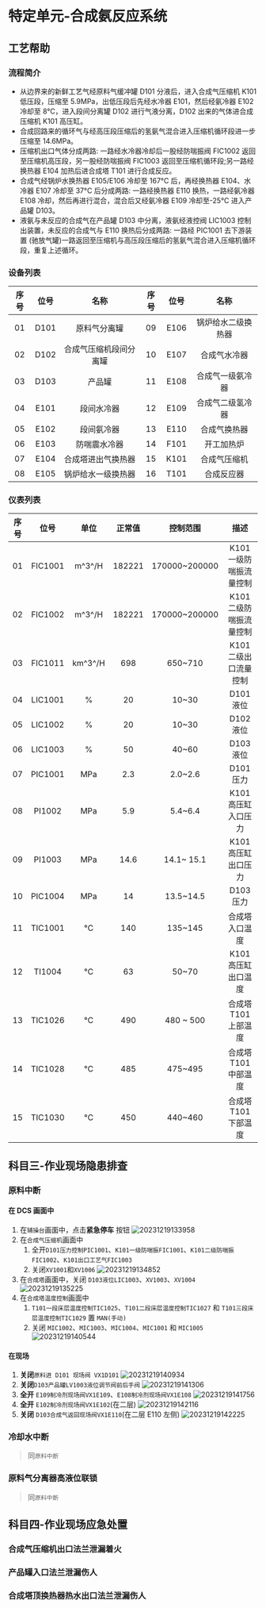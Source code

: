 # 特定单元-合成氨反应系统

## 工艺帮助

### 流程简介

- 从边界来的新鲜工艺气经原料气缓冲罐 D101 分液后，进入合成气压缩机 K101 低压段，压缩至 5.9MPa，出低压段后先经水冷器 E101，然后经氨冷器 E102 冷却至 8°C，进入段间分离罐 D102 进行气液分离，D102 出来的气体进合成压缩机 K101 高压缸。
- 合成回路来的循环气与经高压段压缩后的氢氨气混合进入压缩机循环段进一步压缩至 14.6MPa。
- 压缩机出口气体分成两路: 一路经水冷器冷却后一股经防喘振阀 FIC1002 返回至压缩机高压段，另一股经防喘振阀 FIC1003 返回至压缩机循环段;另一路经换热器 E104 加热后进合成塔 T101 进行合成反应。
- 合成气经锅炉水换热器 E105/E106 冷却至 167°C 后，再经换热器 E104、水冷器 E107 冷却至 37°C 后分成两路: 一路经换热器 E110 换热，一路经氨冷器 E108 冷却，然后再进行混合，混合后又经氨冷器 E109 冷却至-25°C 进入产品罐 D103。
- 液氨与未反应的合成气在产品罐 D103 中分离，液氨经液控阀 LIC1003 控制出装置，未反应的合成气与 E110 换热后分成两路: 一路经 PIC1001 去下游装置 (驰放气罐)一路返回至压缩机与高压段压缩后的氢氨气混合进入压缩机循环段，重复上述循环。

### 设备列表

| 序号 | 位号 |          名称          | 序号 | 位号 |        名称        |
| :--: | :--: | :--------------------: | :--: | :--: | :----------------: |
|  01  | D101 |      原料气分离罐      |  09  | E106 | 锅炉给水二级换热器 |
|  02  | D102 | 合成气压缩机段间分离罐 |  10  | E107 |    合成气水冷器    |
|  03  | D103 |         产品罐         |  11  | E108 |  合成气一级氨冷器  |
|  04  | E101 |       段间水冷器       |  12  | E109 |  合成气二级氢冷器  |
|  05  | E102 |       段间氨冷器       |  13  | E110 |    合成气换热器    |
|  06  | E103 |      防喘震水冷器      |  14  | F101 |     开工加热炉     |
|  07  | E104 |   合成塔进出气换热器   |  15  | K101 |    合成气压缩机    |
|  08  | E105 |   锅炉给水一级换热器   |  16  | T101 |     合成反应器     |

### 仪表列表

| 序号 |  位号   |  单位   | 正常值 |   控制范围    |          描述           |
| :--: | :-----: | :-----: | :----: | :-----------: | :---------------------: |
|  01  | FIC1001 | m^3^/H  | 182221 | 170000~200000 | K101 一级防喘振流量控制 |
|  02  | FIC1002 | m^3^/H  | 182221 | 170000~200000 | K101 二级防喘振流量控制 |
|  03  | FIC1011 | km^3^/H |  698   |    650~710    |  K101 二级出口流量控制  |
|  04  | LIC1001 |    %    |   20   |     10~30     |        D101 液位        |
|  05  | LIC1002 |    %    |   20   |     10~30     |        D102 液位        |
|  06  | LIC1003 |    %    |   50   |     40~60     |        D103 液位        |
|  07  | PIC1001 |   MPa   |  2.3   |    2.0~2.6    |        D101 压力        |
|  08  | PI1002  |   MPa   |  5.9   |    5.4~6.4    |   K101 高压缸入口压力   |
|  09  | PI1003  |   MPa   |  14.6  |  14.1~ 15.1   |   K101 高压缸出口压力   |
|  10  | PIC1004 |   MPa   |   14   |   13.5~14.5   |        D103 压力        |
|  11  | TIC1001 |   °C    |  140   |    135~145    |     合成塔入口温度      |
|  12  | TI1004  |   °C    |   63   |     50~70     |   K101 高压缸出口温度   |
|  13  | TIC1026 |   °C    |  490   |   480 ~ 500   |  合成塔 T101 上部温度   |
|  14  | TIC1028 |   °C    |  485   |    475~495    |  合成塔 T101 中部温度   |
|  15  | TIC1030 |   °C    |  450   |    440~460    |  合成塔 T101 下部温度   |

## 科目三-作业现场隐患排查

### 原料中断

#### 在 DCS 画面中

1. 在`辅操台`画面中，点击**紧急停车** 按钮
   ![20231219133958](http://qiniu.yeshan-taoist.cn/20231219133958.png)
2. 在`合成气压缩机`画面中
   1. 全开`D101压力控制PIC1001`、`K101一级防喘振FIC1001`、`K101二级防喘振FIC1002`、`K101出口工艺气FIC1003`
   2. 关闭`XV1001`和`XV1006`
      ![20231219134852](http://qiniu.yeshan-taoist.cn/20231219134852.png)
3. 在`合成塔`画面中，关闭 `D103液位LIC1003`、`XV1003`、`XV1004`
   ![20231219135225](http://qiniu.yeshan-taoist.cn/20231219135225.png)
4. 在`合成塔温度控制`画面中
   1. `T101一段床层温度控制TIC1025`、`T101二段床层温度控制TIC1027` 和 `T101三段床层温度控制TIC1029` 置 `MAN(手动)`
   2. 关闭 `MIC1002`、`MIC1003`、`MIC1004`、`MIC1001` 和 `MIC1005`
      ![20231219140544](http://qiniu.yeshan-taoist.cn/20231219140544.png)

#### 在现场

1. **关闭**`原料进 D101 现场阀 VX1D101`
   ![20231219140934](http://qiniu.yeshan-taoist.cn/20231219140934.png)
2. **关闭**`D103产品罐LV1003液位调节阀前后手阀`
   ![20231219141306](http://qiniu.yeshan-taoist.cn/20231219141306.png)
3. **全开** `E109制冷剂现场阀VX1E109`、`E108制冷剂现场阀VX1E108`
   ![20231219141756](http://qiniu.yeshan-taoist.cn/20231219141756.png)
4. **全开** `E102制冷剂现场阀VX1E102`(在二层)
   ![20231219142116](http://qiniu.yeshan-taoist.cn/20231219142116.png)
5. **关闭** `D103合成气返回现场阀VX1E110`(在二层 E110 左侧)
   ![20231219142225](http://qiniu.yeshan-taoist.cn/20231219142225.png)

### 冷却水中断

> 同`原料中断`

### 原料气分离器高液位联锁

> 同`原料中断`

## 科目四-作业现场应急处置

### 合成气压缩机出口法兰泄漏着火

### 产品罐入口法兰泄漏伤人

### 合成塔顶换热器热水出口法兰泄漏伤人
